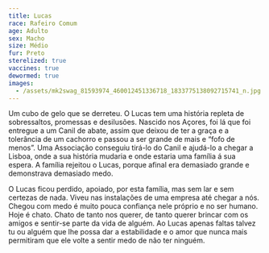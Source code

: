 ```yaml
---
title: Lucas
race: Rafeiro Comum
age: Adulto
sex: Macho
size: Médio
fur: Preto
sterelized: true
vaccines: true
dewormed: true
images:
  - /assets/mk2swag_81593974_460012451336718_1833775138092715741_n.jpg
---
```

Um cubo de gelo que se derreteu. O Lucas tem uma história repleta de sobressaltos, promessas e desilusões. Nascido nos Açores, foi lá que foi entregue a um Canil de abate, assim que deixou de ter a graça e a tolerância de um cachorro e passou a ser grande de mais e “fofo de menos”. Uma Associação conseguiu tirá-lo do Canil e ajudá-lo a chegar a Lisboa, onde a sua história mudaria e onde estaria uma família á sua espera. A família rejeitou o Lucas, porque afinal era demasiado grande e demonstrava demasiado medo.

O Lucas ficou perdido, apoiado, por esta família, mas sem lar e sem certezas de nada. Viveu nas instalações de uma empresa até chegar a nós. Chegou com medo é muito pouca confiança nele próprio e no ser humano. Hoje é chato. Chato de tanto nos querer, de tanto querer brincar com os amigos e sentir-se parte da vida de alguém. Ao Lucas apenas faltas talvez tu ou alguém que lhe possa dar a estabilidade e o amor que nunca mais permitiram que ele volte a sentir medo de não ter ninguém.